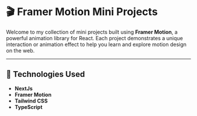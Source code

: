 # 🎬 Framer Motion Mini Projects

Welcome to my collection of mini projects built using **Framer Motion**, a powerful animation library for React. Each project demonstrates a unique interaction or animation effect to help you learn and explore motion design on the web.

---

## 🚀 Technologies Used

- **NextJs**
- **Framer Motion**
- **Tailwind CSS**
- **TypeScript**

